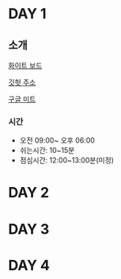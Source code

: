 # DAY 1

## 소개

[화이트 보드](https://miro.com/app/board/uXjVK2_p-XM=/?share_link_id=905611154831)

[깃헛 주소](https://github.com/tangt64/training_memos/tree/main/government-training/FZ)

[구글 미트](https://meet.google.com/hqm-hdan-zsw)

### 시간
- 오전 09:00~ 오후 06:00
- 쉬는시간: 10~15분
- 점심시간: 12:00~13:00분(미정)

# DAY 2

# DAY 3

# DAY 4